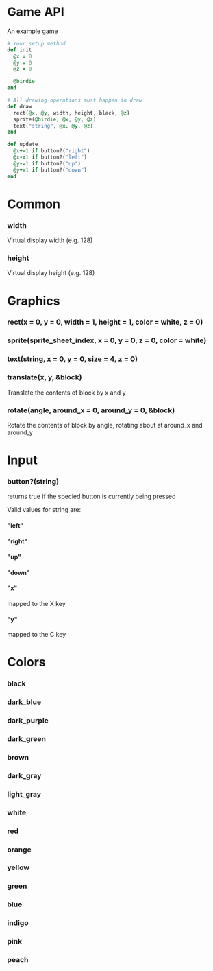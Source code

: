 # Game API
An example game
``` ruby
# Your setup method
def init
  @x = 0
  @y = 0
  @z = 0

  @birdie
end

# All drawing operations must happen in draw
def draw
  rect(@x, @y, width, height, black, @z)
  sprite(@birdie, @x, @y, @z)
  text("string", @x, @y, @z)
end

def update
  @x+=1 if button?("right")
  @x-=1 if button?("left")
  @y-=1 if button?("up")
  @y+=1 if button?("down")
end
```

# Common
### width
  Virtual display width (e.g. 128)

### height
  Virtual display height (e.g. 128)

# Graphics
### rect(x = 0, y = 0, width = 1, height = 1, color = white, z = 0)
### sprite(sprite_sheet_index, x = 0, y = 0, z = 0, color = white)
### text(string, x = 0, y = 0, size = 4, z = 0)

### translate(x, y, &block)
  Translate the contents of block by x and y
### rotate(angle, around_x = 0, around_y = 0, &block)
  Rotate the contents of block by angle, rotating about at around_x and around_y

# Input
### button?(string)
returns true if the specied button is currently being pressed

Valid values for string are:
#### "left"
#### "right"
#### "up"
#### "down"
#### "x"
mapped to the X key
#### "y"
mapped to the C key

# Colors
### black
### dark_blue
### dark_purple
### dark_green
### brown
### dark_gray
### light_gray
### white
### red
### orange
### yellow
### green
### blue
### indigo
### pink
### peach